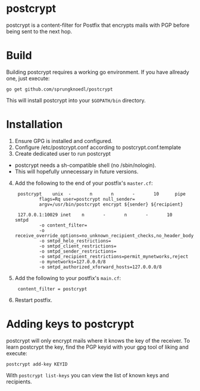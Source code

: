 postcrypt
=========

postcrypt is a content-filter for Postfix that encrypts mails with PGP before being sent to the next hop.

Build
=====
Building postcrypt requires a working go environment. If you have allready one, just execute:
    
    go get github.com/sprungknoedl/postcrypt

This will install postcrypt into your `$GOPATH/bin` directory.

Installation
============
1. Ensure GPG is installed and configured.
2. Configure /etc/postcrypt.conf according to postcrypt.conf.template
3. Create dedicated user to run postcrypt
  * postcrypt needs a sh-compatible shell (no /sbin/nologin).
  * This will hopefully unnecessary in future versions.
4. Add the following to the end of your postfix's `master.cf`:

        postcrypt    unix  -       n       n       -       10      pipe
                flags=Rq user=postcrypt null_sender=
                argv=/usr/bin/postcrypt encrypt ${sender} ${recipient}

        127.0.0.1:10029 inet    n       -       n       -       10      smtpd
                -o content_filter=
                -o receive_override_options=no_unknown_recipient_checks,no_header_body_checks
                -o smtpd_helo_restrictions=
                -o smtpd_client_restrictions=
                -o smtpd_sender_restrictions=
                -o smtpd_recipient_restrictions=permit_mynetworks,reject
                -o mynetworks=127.0.0.0/8
                -o smtpd_authorized_xforward_hosts=127.0.0.0/8

5. Add the following to your postfix's `main.cf`:

        content_filter = postcrypt

6. Restart postfix.

Adding keys to postcrypt
========================
postcrypt will only encrypt mails where it knows the key of the receiver. To learn postcrypt the key, find the PGP keyid with your gpg tool of liking and execute:

    postcrypt add-key KEYID

With `postcrypt list-keys` you can view the list of known keys and recipients.
